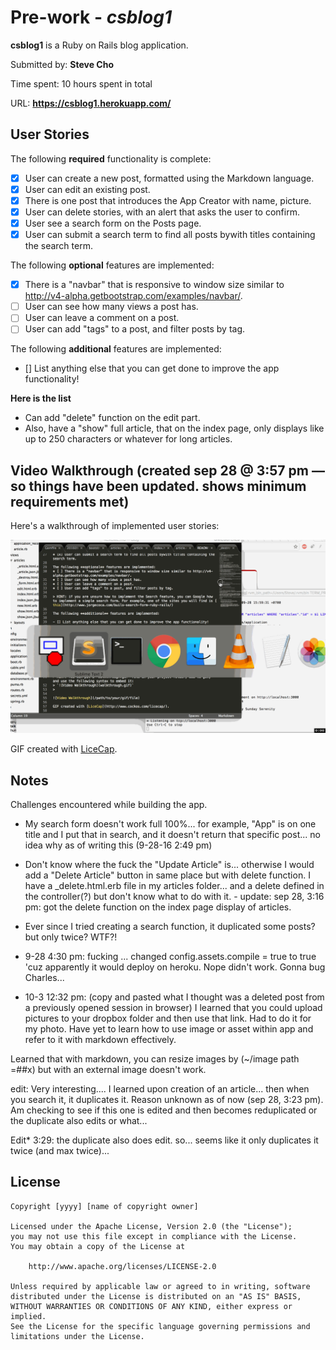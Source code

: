 # Pre-work - *csblog1*

**csblog1** is a Ruby on Rails blog application.

Submitted by: **Steve Cho**

Time spent: 10 hours spent in total

URL: **https://csblog1.herokuapp.com/**

## User Stories

The following **required** functionality is complete:

* [X] User can create a new post, formatted using the Markdown language.
* [x] User can edit an existing post.
* [x] There is one post that introduces the App Creator with name, picture.
* [x] User can delete stories, with an alert that asks the user to confirm.
* [x] User see a search form on the Posts page.
* [x] User can submit a search term to find all posts bywith titles containing the search term.

The following **optional** features are implemented:
* [X] There is a "navbar" that is responsive to window size similar to http://v4-alpha.getbootstrap.com/examples/navbar/. 
* [ ] User can see how many views a post has. 
* [ ] User can leave a comment on a post.
* [ ] User can add "tags" to a post, and filter posts by tag. 

The following **additional** features are implemented:

- [] List anything else that you can get done to improve the app functionality!

**Here is the list**
- Can add "delete" function on the edit part. 
- Also, have a "show" full article, that on the index page, only displays like up to 250 characters or whatever for long articles. 



## Video Walkthrough (created sep 28 @ 3:57 pm — so things have been updated. shows minimum requirements met)

Here's a walkthrough of implemented user stories:

![Video Walkthrough](walkthrough.gif)

GIF created with [LiceCap](http://www.cockos.com/licecap/).

## Notes

Challenges encountered while building the app.

- My search form doesn't work full 100%... for example, "App" is on one title and I put that in search, and it doesn't return that specific post... no idea why as of writing this (9-28-16 2:49 pm)

- Don't know where the fuck the "Update Article" is... otherwise I would add a "Delete Article" button in same place but with delete function. I have a _delete.html.erb file in my articles folder... and a delete defined in the controller(?) but don't know what to do with it.  - update: sep 28, 3:16 pm: got the delete function on the index page display of articles. 

- Ever since I tried creating a search function, it duplicated some posts? but only twice? WTF?!

- 9-28 4:30 pm: fucking ... changed   config.assets.compile = true  to true 'cuz apparently it would deploy on heroku. Nope didn't work. Gonna bug Charles...

- 10-3 12:32 pm: (copy and pasted what I thought was a deleted post from a previously opened session in browser) I learned that you could upload pictures to your dropbox folder and then use that link. Had to do it for my photo. Have yet to learn how to use image or asset within app and refer to it with markdown effectively.

Learned that with markdown, you can resize images by (~/image path =##x) but with an external image doesn't work.

edit: Very interesting.... I learned upon creation of an article... then when you search it, it duplicates it. Reason unknown as of now (sep 28, 3:23 pm). Am checking to see if this one is edited and then becomes reduplicated or the duplicate also edits or what...

Edit* 3:29: the duplicate also does edit. so... seems like it only duplicates it twice (and max twice)...

## License

    Copyright [yyyy] [name of copyright owner]

    Licensed under the Apache License, Version 2.0 (the "License");
    you may not use this file except in compliance with the License.
    You may obtain a copy of the License at

        http://www.apache.org/licenses/LICENSE-2.0

    Unless required by applicable law or agreed to in writing, software
    distributed under the License is distributed on an "AS IS" BASIS,
    WITHOUT WARRANTIES OR CONDITIONS OF ANY KIND, either express or implied.
    See the License for the specific language governing permissions and
    limitations under the License.
